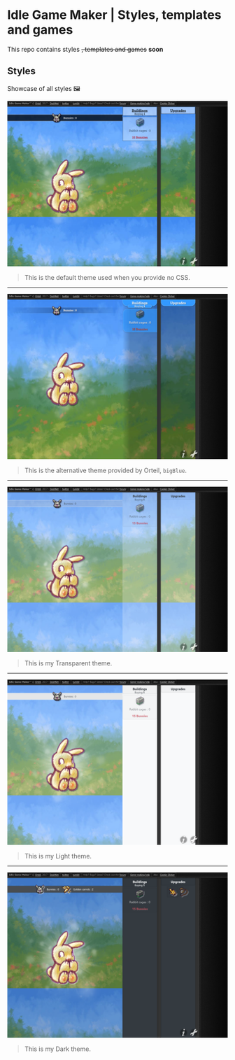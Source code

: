 # Idle Game Maker | Styles, templates and games

This repo contains styles ~~, templates and games~~ **soon**

## Styles

Showcase of all styles 🖼️

![Default style](pics/default.png)

> This is the default theme used when you provide no CSS.

* * *

![Big Blue style](pics/blue.png)

> This is the alternative theme provided by Orteil, `bigBlue`.

* * *

![Transparent style](pics/transparent.png)

> This is my Transparent theme.

* * *

![Light style](pics/light.png)

> This is my Light theme.

* * *

![Dark theme](pics/dark.png)

> This is my Dark theme.
